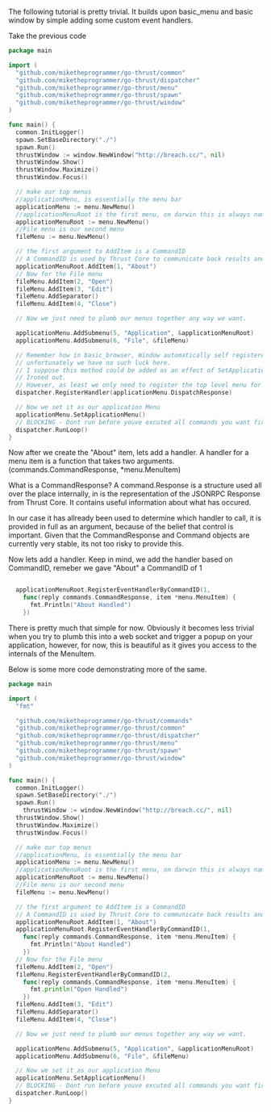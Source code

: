 The following tutorial is pretty trivial.
It builds upon basic_menu and basic window
by simple adding some custom event handlers.

Take the previous code

```go
package main

import (
  "github.com/miketheprogrammer/go-thrust/common"
  "github.com/miketheprogrammer/go-thrust/dispatcher"
  "github.com/miketheprogrammer/go-thrust/menu"
  "github.com/miketheprogrammer/go-thrust/spawn"
  "github.com/miketheprogrammer/go-thrust/window"
)

func main() {
  common.InitLogger()
  spawn.SetBaseDirectory("./")
  spawn.Run()
  thrustWindow := window.NewWindow("http://breach.cc/", nil)
  thrustWindow.Show()
  thrustWindow.Maximize()
  thrustWindow.Focus()

  // make our top menus
  //applicationMenu, is essentially the menu bar
  applicationMenu := menu.NewMenu()
  //applicationMenuRoot is the first menu, on darwin this is always named the name of your application.
  applicationMenuRoot := menu.NewMenu()
  //File menu is our second menu
  fileMenu := menu.NewMenu()

  // the first argument to AddItem is a CommandID
  // A CommandID is used by Thrust Core to communicate back results and events.
  applicationMenuRoot.AddItem(1, "About")
  // Now for the File menu
  fileMenu.AddItem(2, "Open")
  fileMenu.AddItem(3, "Edit")
  fileMenu.AddSeparator()
  fileMenu.AddItem(4, "Close")

  // Now we just need to plumb our menus together any way we want.

  applicationMenu.AddSubmenu(5, "Application", &applicationMenuRoot)
  applicationMenu.AddSubmenu(6, "File", &fileMenu)

  // Remember how in basic_browser, Window automatically self registered with the dispatcher.
  // unfortunately we have no such luck here.
  // I suppose this method could be added as an effect of SetApplicationMenu, but the effects of that need to be
  // Ironed out.
  // However, as least we only need to register the top level menu for events, all sub menus will delegate for the top menu.
  dispatcher.RegisterHandler(applicationMenu.DispatchResponse)

  // Now we set it as our application Menu
  applicationMenu.SetApplicationMenu()
  // BLOCKING - Dont run before youve excuted all commands you want first.
  dispatcher.RunLoop()
}

```

Now after we create the "About" item,
lets add a handler. A handler for a menu item is a function that takes two arguments.
(commands.CommandResponse, *menu.MenuItem)

What is a CommandResponse? A command.Response is a structure used all over the place internally, in is the representation of the JSONRPC Response from Thrust Core.
It contains useful information about what has occured.

In our case it has allready been used to determine which handler to call, it is provided in full as an argument, because of the belief that control is important. Given that the CommandResponse and Command objects are currently very stable, its not too risky to provide this.

Now lets add a handler. Keep in mind, we add the handler based on CommandID, remeber we gave "About" a CommandID of 1
```go

  applicationMenuRoot.RegisterEventHandlerByCommandID(1,
    func(reply commands.CommandResponse, item *menu.MenuItem) {
      fmt.Println("About Handled")
    })

```

There is pretty much that simple for now. Obviously it becomes less trivial when you try to plumb this into a web socket and trigger a popup on your application, however, for now, this is beautiful as it gives you access to the internals of the MenuItem.

Below is some more code demonstrating more of the same.

```go
package main

import (
  "fmt"

  "github.com/miketheprogrammer/go-thrust/commands"
  "github.com/miketheprogrammer/go-thrust/common"
  "github.com/miketheprogrammer/go-thrust/dispatcher"
  "github.com/miketheprogrammer/go-thrust/menu"
  "github.com/miketheprogrammer/go-thrust/spawn"
  "github.com/miketheprogrammer/go-thrust/window"
)

func main() {
  common.InitLogger()
  spawn.SetBaseDirectory("./")
  spawn.Run()
    thrustWindow := window.NewWindow("http://breach.cc/", nil)
  thrustWindow.Show()
  thrustWindow.Maximize()
  thrustWindow.Focus()

  // make our top menus
  //applicationMenu, is essentially the menu bar
  applicationMenu := menu.NewMenu()
  //applicationMenuRoot is the first menu, on darwin this is always named the name of your application.
  applicationMenuRoot := menu.NewMenu()
  //File menu is our second menu
  fileMenu := menu.NewMenu()

  // the first argument to AddItem is a CommandID
  // A CommandID is used by Thrust Core to communicate back results and events.
  applicationMenuRoot.AddItem(1, "About")
  applicationMenuRoot.RegisterEventHandlerByCommandID(1,
    func(reply commands.CommandResponse, item *menu.MenuItem) {
      fmt.Println("About Handled")
    })
  // Now for the File menu
  fileMenu.AddItem(2, "Open")
  fileMenu.RegisterEventHandlerByCommandID(2,
    func(reply commands.CommandResponse, item *menu.MenuItem) {
      fmt.println("Open Handled")
    })
  fileMenu.AddItem(3, "Edit")
  fileMenu.AddSeparator()
  fileMenu.AddItem(4, "Close")

  // Now we just need to plumb our menus together any way we want.

  applicationMenu.AddSubmenu(5, "Application", &applicationMenuRoot)
  applicationMenu.AddSubmenu(6, "File", &fileMenu)

  // Now we set it as our application Menu
  applicationMenu.SetApplicationMenu()
  // BLOCKING - Dont run before youve excuted all commands you want first.
  dispatcher.RunLoop()
}

```